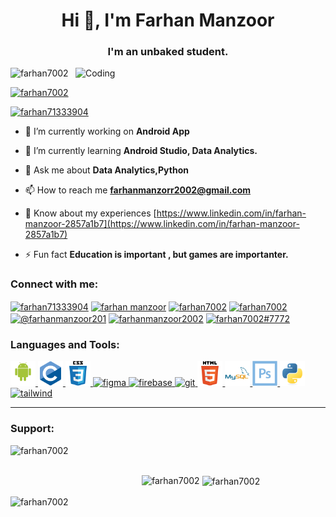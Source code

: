 
<h1 align="center">Hi 👋, I'm Farhan Manzoor</h1>
<h3 align="center">I'm an unbaked student.</h3>
<img align="right" alt="Coding" width="400" src=""C:\Users\farha\Downloads\avento.gif">


<p align="left"> <img src="https://komarev.com/ghpvc/?username=farhan7002&label=Profile%20views&color=0e75b6&style=flat" alt="farhan7002" /> </p>

<p align="left"> <a href="https://github.com/ryo-ma/github-profile-trophy"><img src="https://github-profile-trophy.vercel.app/?username=farhan7002" alt="farhan7002" /></a> </p>

<p align="left"> <a href="https://twitter.com/farhan71333904" target="blank"><img src="https://img.shields.io/twitter/follow/farhan71333904?logo=twitter&style=for-the-badge" alt="farhan71333904" /></a> </p>

- 🔭 I’m currently working on **Android App**

- 🌱 I’m currently learning **Android Studio, Data Analytics.**

- 💬 Ask me about **Data Analytics,Python**

- 📫 How to reach me **farhanmanzorr2002@gmail.com**

- 📄 Know about my experiences [https://www.linkedin.com/in/farhan-manzoor-2857a1b7](https://www.linkedin.com/in/farhan-manzoor-2857a1b7)

- ⚡ Fun fact **Education is important , but games are importanter.**

<h3 align="left">Connect with me:</h3>
<p align="left">
<a href="https://twitter.com/farhan71333904" target="blank"><img align="center" src="https://raw.githubusercontent.com/rahuldkjain/github-profile-readme-generator/master/src/images/icons/Social/twitter.svg" alt="farhan71333904" height="30" width="40" /></a>
<a href="https://linkedin.com/in/farhan manzoor" target="blank"><img align="center" src="https://raw.githubusercontent.com/rahuldkjain/github-profile-readme-generator/master/src/images/icons/Social/linked-in-alt.svg" alt="farhan manzoor" height="30" width="40" /></a>
<a href="https://instagram.com/farhan7002" target="blank"><img align="center" src="https://raw.githubusercontent.com/rahuldkjain/github-profile-readme-generator/master/src/images/icons/Social/instagram.svg" alt="farhan7002" height="30" width="40" /></a>
<a href="https://dribbble.com/farhan7002" target="blank"><img align="center" src="https://raw.githubusercontent.com/rahuldkjain/github-profile-readme-generator/master/src/images/icons/Social/dribbble.svg" alt="farhan7002" height="30" width="40" /></a>
<a href="https://www.hackerrank.com/@farhanmanzoor201" target="blank"><img align="center" src="https://raw.githubusercontent.com/rahuldkjain/github-profile-readme-generator/master/src/images/icons/Social/hackerrank.svg" alt="@farhanmanzoor201" height="30" width="40" /></a>
<a href="https://auth.geeksforgeeks.org/user/farhanmanzoor2002" target="blank"><img align="center" src="https://raw.githubusercontent.com/rahuldkjain/github-profile-readme-generator/master/src/images/icons/Social/geeks-for-geeks.svg" alt="farhanmanzoor2002" height="30" width="40" /></a>
<a href="https://discord.gg/farhan7002#7772" target="blank"><img align="center" src="https://raw.githubusercontent.com/rahuldkjain/github-profile-readme-generator/master/src/images/icons/Social/discord.svg" alt="farhan7002#7772" height="30" width="40" /></a>
</p>

<h3 align="left">Languages and Tools:</h3>
<p align="left"> <a href="https://developer.android.com" target="_blank" rel="noreferrer"> <img src="https://raw.githubusercontent.com/devicons/devicon/master/icons/android/android-original-wordmark.svg" alt="android" width="40" height="40"/> </a> <a href="https://www.cprogramming.com/" target="_blank" rel="noreferrer"> <img src="https://raw.githubusercontent.com/devicons/devicon/master/icons/c/c-original.svg" alt="c" width="40" height="40"/> </a> <a href="https://www.w3schools.com/css/" target="_blank" rel="noreferrer"> <img src="https://raw.githubusercontent.com/devicons/devicon/master/icons/css3/css3-original-wordmark.svg" alt="css3" width="40" height="40"/> </a> <a href="https://www.figma.com/" target="_blank" rel="noreferrer"> <img src="https://www.vectorlogo.zone/logos/figma/figma-icon.svg" alt="figma" width="40" height="40"/> </a> <a href="https://firebase.google.com/" target="_blank" rel="noreferrer"> <img src="https://www.vectorlogo.zone/logos/firebase/firebase-icon.svg" alt="firebase" width="40" height="40"/> </a> <a href="https://git-scm.com/" target="_blank" rel="noreferrer"> <img src="https://www.vectorlogo.zone/logos/git-scm/git-scm-icon.svg" alt="git" width="40" height="40"/> </a> <a href="https://www.w3.org/html/" target="_blank" rel="noreferrer"> <img src="https://raw.githubusercontent.com/devicons/devicon/master/icons/html5/html5-original-wordmark.svg" alt="html5" width="40" height="40"/> </a> <a href="https://www.mysql.com/" target="_blank" rel="noreferrer"> <img src="https://raw.githubusercontent.com/devicons/devicon/master/icons/mysql/mysql-original-wordmark.svg" alt="mysql" width="40" height="40"/> </a> <a href="https://www.photoshop.com/en" target="_blank" rel="noreferrer"> <img src="https://raw.githubusercontent.com/devicons/devicon/master/icons/photoshop/photoshop-line.svg" alt="photoshop" width="40" height="40"/> </a> <a href="https://www.python.org" target="_blank" rel="noreferrer"> <img src="https://raw.githubusercontent.com/devicons/devicon/master/icons/python/python-original.svg" alt="python" width="40" height="40"/> </a> <a href="https://tailwindcss.com/" target="_blank" rel="noreferrer"> <img src="https://www.vectorlogo.zone/logos/tailwindcss/tailwindcss-icon.svg" alt="tailwind" width="40" height="40"/> </a> </p>

<hr>

<h3 align="left">Support:</h3>
<p><a href="https://www.buymeacoffee.com/farhan7002"> <img align="left" src="https://cdn.buymeacoffee.com/buttons/v2/default-yellow.png" height="50" width="210" alt="farhan7002" /></a></p><br><br>


<p><img align="left" src="https://github-readme-stats.vercel.app/api/top-langs?username=farhan7002&show_icons=true&locale=en&layout=compact" alt="farhan7002" /></p>


<p>&nbsp;<img align="center" src="https://github-readme-stats.vercel.app/api?username=farhan7002&show_icons=true&locale=en" alt="farhan7002" /></p>

                                                                                                                                            
<p><img align="center" src="https://github-readme-streak-stats.herokuapp.com/?user=farhan7002&" alt="farhan7002" /></p>
